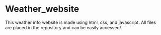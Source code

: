 # Weather_website

This weather info website is made using html, css, and javascript.
All files are placed in the repository and can be easily accessed!
